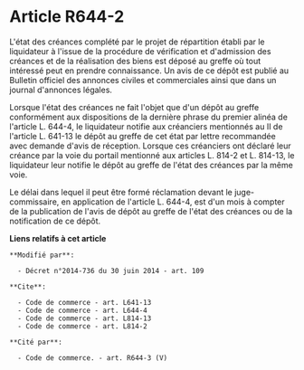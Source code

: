 # Article R644-2

L'état des créances complété par le projet de répartition établi par le liquidateur à l'issue de la procédure de vérification
et d'admission des créances et de la réalisation des biens est déposé au greffe où tout intéressé peut en prendre
connaissance. Un avis de ce dépôt est publié au Bulletin officiel des annonces civiles et commerciales ainsi que dans un
journal d'annonces légales. 

Lorsque l'état des créances ne fait l'objet que d'un dépôt au greffe conformément aux dispositions de la dernière phrase du
premier alinéa de l'article L. 644-4, le liquidateur notifie aux créanciers mentionnés au II de l'article L. 641-13 le dépôt
au greffe de cet état par lettre recommandée avec demande d'avis de réception. Lorsque ces créanciers ont déclaré leur
créance par la voie du portail mentionné aux articles L. 814-2 et L. 814-13, le liquidateur leur notifie le dépôt au greffe
de l'état des créances par la même voie. 

Le délai dans lequel il peut être formé réclamation devant le juge-commissaire, en application de l'article L. 644-4, est
d'un mois à compter de la publication de l'avis de dépôt au greffe de l'état des créances ou de la notification de ce dépôt.

**Liens relatifs à cet article**

	**Modifié par**:

	  - Décret n°2014-736 du 30 juin 2014 - art. 109

	**Cite**:

	  - Code de commerce - art. L641-13
	  - Code de commerce - art. L644-4
	  - Code de commerce - art. L814-13
	  - Code de commerce - art. L814-2

	**Cité par**:

	  - Code de commerce. - art. R644-3 (V)
